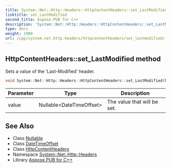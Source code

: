 ```yaml
---
title: System::Net::Http::Headers::HttpContentHeaders::set_LastModified method
linktitle: set_LastModified
second_title: Aspose.PUB for C++
description: 'System::Net::Http::Headers::HttpContentHeaders::set_LastModified method. Sets a value of the ''Last-Modified'' header in C++.'
type: docs
weight: 1900
url: /cpp/system.net.http.headers/httpcontentheaders/set_lastmodified/
---
```

## HttpContentHeaders::set_LastModified method


Sets a value of the 'Last-Modified' header.

```cpp
void System::Net::Http::Headers::HttpContentHeaders::set_LastModified(Nullable<DateTimeOffset> value)
```


| Parameter | Type | Description |
| --- | --- | --- |
| value | Nullable\<DateTimeOffset\> | The value that will be set. |

## See Also

* Class [Nullable](../../../system/nullable/)
* Class [DateTimeOffset](../../../system/datetimeoffset/)
* Class [HttpContentHeaders](../)
* Namespace [System::Net::Http::Headers](../../)
* Library [Aspose.PUB for C++](../../../)
